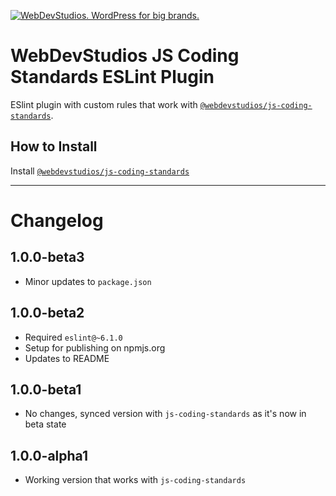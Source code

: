 <a href="https://webdevstudios.com/contact/"><img src="https://webdevstudios.com/wp-content/uploads/2018/04/wds-github-banner.png" alt="WebDevStudios. WordPress for big brands."></a>

# WebDevStudios JS Coding Standards ESLint Plugin

ESlint plugin with custom rules that work with [`@webdevstudios/js-coding-standards`](https://github.com/WebDevStudios/js-coding-standards).

## How to Install

Install [`@webdevstudios/js-coding-standards`](https://github.com/WebDevStudios/js-coding-standards)

___________________

# Changelog

## 1.0.0-beta3

- Minor updates to `package.json`

## 1.0.0-beta2

- Required `eslint@~6.1.0`
- Setup for publishing on npmjs.org
- Updates to README

## 1.0.0-beta1

- No changes, synced version with `js-coding-standards` as it's now in beta state

## 1.0.0-alpha1

- Working version that works with `js-coding-standards`
